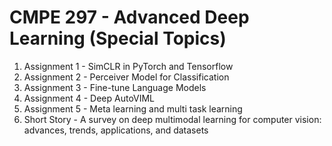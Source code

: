 # CMPE 297 - Advanced Deep Learning (Special Topics)
1. Assignment 1 - SimCLR in PyTorch and Tensorflow
2. Assignment 2 - Perceiver Model for Classification
3. Assignment 3 - Fine-tune Language Models 
4. Assignment 4 - Deep AutoVIML
5. Assignment 5 - Meta learning and multi task learning
6. Short Story - A survey on deep multimodal learning for computer vision: advances, trends, applications, and datasets